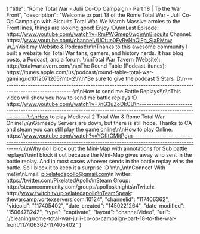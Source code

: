 {
    "title": "Rome Total War - Julii Co-Op Campaign - Part 18 | To the War Front",
    "description": "Welcome to part 18 of the Rome Total War - Julii Co-Op Campaign with Biscuits Total War.  We March Massive armies to the Front lines, things are looking good!  Enjoy :D\n\nLast Episode: https:\/\/www.youtube.com\/watch?v=RmPWGmep0wg\n\nBiscuits Channel: https:\/\/www.youtube.com\/channel\/UCtue0FyRvNnOiFp_SjaRMnw \n_\nVisit my Website & Podcast!\n\nThanks to this awesome community I built a website for Total War fans, gamers, and history nerds.  It has blog posts, a Podcast, and a forum.  \n\nTotal War Tavern (Website): http:\/\/totalwartavern.com\/\n\nThe Round Table (Podcast-itunes): https:\/\/itunes.apple.com\/us\/podcast\/round-table-total-war-gaming\/id1012071205?mt=2\n\n*Be sure to give the podcast 5 Stars :D\n-------------------------------------------------------------------------------------------------------------\n\nHow to send me Battle Replays!\n\nThis video will show you how to send me battle replays :D https:\/\/www.youtube.com\/watch?v=7nG3uZoDkCU\n-------------------------------------------------------------------------------------------------------------\n\nHow to play Medieval 2 Total War & Rome Total War Online!\n\nGamespy Servers are down, but there is still hope.  Thanks to CA and steam you can still play the game online\n\nHow to play Online: https:\/\/www.youtube.com\/watch?v=YGfItCMitPg\n-------------------------------------------------------------------------------------------------------------\n\nWhy do I block out the Mini-Map with annotations for Sub battle replays?\n\nI block it out because the Mini-Map gives away who sent in the battle replay.  And in most cases whoever sends in the battle replay wins the battle.  So I block it to keep it a surprise :D  \n\n_\n\nConnect With me!\n\nEmail: pixelatedapollo@gmail.com\nTwitter: https:\/\/twitter.com\/PixelatedApollo\nSteam Group:  http:\/\/steamcommunity.com\/groups\/apollosknights\nTwitch: http:\/\/www.twitch.tv\/pixelatedapollo\nTeamSpeak: thewarcamp.vortexservers.com:10124",
    "channelid": "117406362",
    "videoid": "117405402",
    "date_created": "1450221264",
    "date_modified": "1506478242",
    "type": "captivate",
    "layout": "channelVideo",
    "url": "\/cleaning\/rome-total-war-julii-co-op-campaign-part-18-to-the-war-front\/117406362-117405402"
}